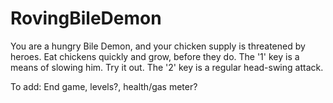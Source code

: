 # RovingBileDemon

You are a hungry Bile Demon, and your chicken supply is threatened by heroes.
Eat chickens quickly and grow, before they do.
The '1' key is a means of slowing him. Try it out.
The '2' key is a regular head-swing attack.

To add: End game, levels?, health/gas meter?
